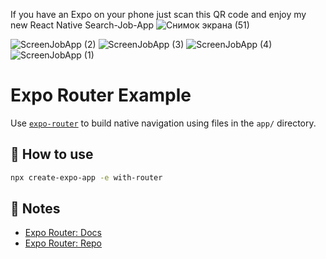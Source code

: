If you have an Expo on your phone just scan this QR code and enjoy my new React Native Search-Job-App
![Снимок экрана (51)](https://github.com/magistrkim/react-native-job-app/assets/115700340/fac1833a-e5c8-4429-8761-4b37a044e0a9)

![ScreenJobApp (2)](https://github.com/magistrkim/react-native-job-app/assets/115700340/949405ae-c30a-4079-ac8e-6496503d43f7)
![ScreenJobApp (3)](https://github.com/magistrkim/react-native-job-app/assets/115700340/48c1135e-8813-4104-9bf9-c2c004670122)
![ScreenJobApp (4)](https://github.com/magistrkim/react-native-job-app/assets/115700340/f375fba1-c438-47e6-9fac-fa7e30ea2235)
![ScreenJobApp (1)](https://github.com/magistrkim/react-native-job-app/assets/115700340/f20bc658-214c-4426-8aed-ab4e828f827a)




# Expo Router Example

Use [`expo-router`](https://expo.github.io/router) to build native navigation using files in the `app/` directory.

## 🚀 How to use

```sh
npx create-expo-app -e with-router
```

## 📝 Notes

- [Expo Router: Docs](https://expo.github.io/router)
- [Expo Router: Repo](https://github.com/expo/router)
